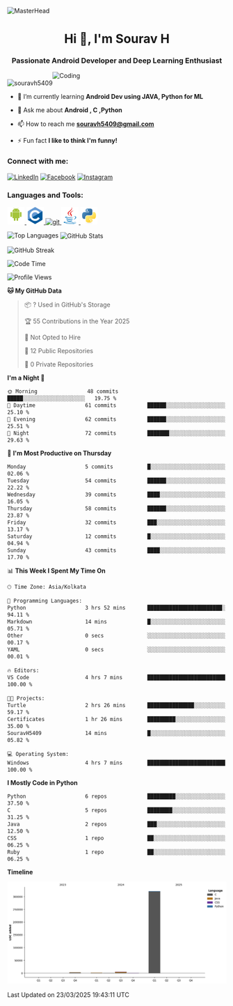 ![MasterHead](https://blogger.googleusercontent.com/img/b/R29vZ2xl/AVvXsEg7VLakGxXY3xoBe7Tn4yhk2mhhvZrfWLCV3HpZOvJcdVrXaYUR3pRrpFXb8IEEM_IxCTmQCSCAK2I_QedxEAxR8Y0mV418qCg-CRMctCB93CtJlU9ZpvNLvVEwXKYV0VN7ZOcubBVJeSw/s1600/2000_600px.gif)

<h1 align="center">Hi 👋, I'm Sourav H</h1>
<h3 align="center">Passionate Android Developer and Deep Learning Enthusiast</h3>
<img align="right" alt="Coding" width="400" src="https://cdn.dribbble.com/users/1162077/screenshots/3848914/media/7ed7d5ca074b48b328150e5a231e8d1f.gif">

<p align="left"> <img src="https://komarev.com/ghpvc/?username=souravh5409&label=Profile%20views&color=0e75b6&style=flat" alt="souravh5409" /> </p>

- 🌱 I’m currently learning **Android Dev using JAVA, Python for ML**

- 💬 Ask me about **Android , C ,Python**

- 📫 How to reach me **[souravh5409@gmail.com](mailto:souravh5409@gmail.com)**

- ⚡ Fun fact **I like to think I'm funny!**

<h3 align="left">Connect with me:</h3>
<p align="left">
<a href="https://www.linkedin.com/in/sourav-h-869b3125b/" target="blank"><img align="center" src="https://raw.githubusercontent.com/rahuldkjain/github-profile-readme-generator/master/src/images/icons/Social/linked-in-alt.svg" alt="LinkedIn" height="30" width="40" /></a>
<a href="https://www.facebook.com/sourav.h.14" target="blank"><img align="center" src="https://raw.githubusercontent.com/rahuldkjain/github-profile-readme-generator/master/src/images/icons/Social/facebook.svg" alt="Facebook" height="30" width="40" /></a>
<a href="https://www.instagram.com/lll_s_o_u_r_a_v_lll/" target="blank"><img align="center" src="https://raw.githubusercontent.com/rahuldkjain/github-profile-readme-generator/master/src/images/icons/Social/instagram.svg" alt="Instagram" height="30" width="40" /></a>
</p>

<h3 align="left">Languages and Tools:</h3>
<p align="left"> 
  <a href="https://developer.android.com" target="_blank" rel="noreferrer"> <img src="https://raw.githubusercontent.com/devicons/devicon/master/icons/android/android-original-wordmark.svg" alt="android" width="40" height="40"/> </a>
  <a href="https://www.cprogramming.com/" target="_blank" rel="noreferrer"> <img src="https://raw.githubusercontent.com/devicons/devicon/master/icons/c/c-original.svg" alt="c" width="40" height="40"/> </a>
  <a href="https://git-scm.com/" target="_blank" rel="noreferrer"> <img src="https://www.vectorlogo.zone/logos/git-scm/git-scm-icon.svg" alt="git" width="40" height="40"/> </a>
  <a href="https://www.java.com" target="_blank" rel="noreferrer"> <img src="https://raw.githubusercontent.com/devicons/devicon/master/icons/java/java-original.svg" alt="java" width="40" height="40"/> </a>
  <a href="https://www.python.org" target="_blank" rel="noreferrer"> <img src="https://raw.githubusercontent.com/devicons/devicon/master/icons/python/python-original.svg" alt="python" width="40" height="40"/> </a>
</p>

<p><img align="left" src="https://github-readme-stats.vercel.app/api/top-langs?username=souravh5409&show_icons=true&locale=en&layout=compact" alt="Top Languages" /></p>

<p>&nbsp;<img align="center" src="https://github-readme-stats.vercel.app/api?username=souravh5409&show_icons=true&locale=en" alt="GitHub Stats" /></p>

<p><img align="center" src="https://github-readme-streak-stats.herokuapp.com/?user=souravh5409&" alt="GitHub Streak" /></p>

<!--START_SECTION:waka-->
![Code Time](http://img.shields.io/badge/Code%20Time-4%20hrs%207%20mins-blue)

![Profile Views](http://img.shields.io/badge/Profile%20Views-154-blue)

**🐱 My GitHub Data** 

> 📦 ? Used in GitHub's Storage 
 > 
> 🏆 55 Contributions in the Year 2025
 > 
> 🚫 Not Opted to Hire
 > 
> 📜 12 Public Repositories 
 > 
> 🔑 0 Private Repositories 
 > 
**I'm a Night 🦉** 

```text
🌞 Morning                48 commits          █████░░░░░░░░░░░░░░░░░░░░   19.75 % 
🌆 Daytime                61 commits          ██████░░░░░░░░░░░░░░░░░░░   25.10 % 
🌃 Evening                62 commits          ██████░░░░░░░░░░░░░░░░░░░   25.51 % 
🌙 Night                  72 commits          ███████░░░░░░░░░░░░░░░░░░   29.63 % 
```
📅 **I'm Most Productive on Thursday** 

```text
Monday                   5 commits           █░░░░░░░░░░░░░░░░░░░░░░░░   02.06 % 
Tuesday                  54 commits          ██████░░░░░░░░░░░░░░░░░░░   22.22 % 
Wednesday                39 commits          ████░░░░░░░░░░░░░░░░░░░░░   16.05 % 
Thursday                 58 commits          ██████░░░░░░░░░░░░░░░░░░░   23.87 % 
Friday                   32 commits          ███░░░░░░░░░░░░░░░░░░░░░░   13.17 % 
Saturday                 12 commits          █░░░░░░░░░░░░░░░░░░░░░░░░   04.94 % 
Sunday                   43 commits          ████░░░░░░░░░░░░░░░░░░░░░   17.70 % 
```


📊 **This Week I Spent My Time On** 

```text
🕑︎ Time Zone: Asia/Kolkata

💬 Programming Languages: 
Python                   3 hrs 52 mins       ████████████████████████░   94.11 % 
Markdown                 14 mins             █░░░░░░░░░░░░░░░░░░░░░░░░   05.71 % 
Other                    0 secs              ░░░░░░░░░░░░░░░░░░░░░░░░░   00.17 % 
YAML                     0 secs              ░░░░░░░░░░░░░░░░░░░░░░░░░   00.01 % 

🔥 Editors: 
VS Code                  4 hrs 7 mins        █████████████████████████   100.00 % 

🐱‍💻 Projects: 
Turtle                   2 hrs 26 mins       ███████████████░░░░░░░░░░   59.17 % 
Certificates             1 hr 26 mins        █████████░░░░░░░░░░░░░░░░   35.00 % 
SouravH5409              14 mins             █░░░░░░░░░░░░░░░░░░░░░░░░   05.82 % 

💻 Operating System: 
Windows                  4 hrs 7 mins        █████████████████████████   100.00 % 
```

**I Mostly Code in Python** 

```text
Python                   6 repos             █████████░░░░░░░░░░░░░░░░   37.50 % 
C                        5 repos             ████████░░░░░░░░░░░░░░░░░   31.25 % 
Java                     2 repos             ███░░░░░░░░░░░░░░░░░░░░░░   12.50 % 
CSS                      1 repo              ██░░░░░░░░░░░░░░░░░░░░░░░   06.25 % 
Ruby                     1 repo              ██░░░░░░░░░░░░░░░░░░░░░░░   06.25 % 
```



**Timeline**

![Lines of Code chart](https://raw.githubusercontent.com/SouravH5409/SouravH5409/main/assets/bar_graph.png)


 Last Updated on 23/03/2025 19:43:11 UTC
<!--END_SECTION:waka-->




